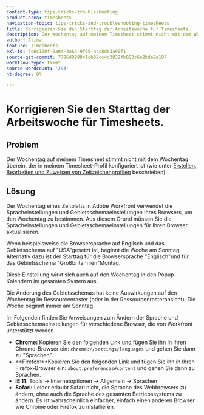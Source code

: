 ```yaml
---
content-type: tips-tricks-troubleshooting
product-area: timesheets
navigation-topic: tips-tricks-and-troubleshooting-timesheets
title: Korrigieren Sie den Starttag der Arbeitswoche für Timesheets.
description: Der Wochentag auf meinem Timesheet stimmt nicht mit dem Wochentag überein, der in meinem Timesheet-Profil konfiguriert ist.
author: Alina
feature: Timesheets
exl-id: 5c6c100f-2a04-4a6b-9f95-acc8de3a90f1
source-git-commit: 7786d899841cb82cc4d3832fb083c6e2bda2e197
workflow-type: tm+mt
source-wordcount: '293'
ht-degree: 0%

---
```


# Korrigieren Sie den Starttag der Arbeitswoche für Timesheets.

## Problem

Der Wochentag auf meinem Timesheet stimmt nicht mit dem Wochentag überein, der in meinem Timesheet-Profil konfiguriert ist (wie unter [Erstellen, Bearbeiten und Zuweisen von Zeitzeichenprofilen](../../timesheets/create-and-manage-timesheets/create-timesheet-profiles.md) beschrieben).

## Lösung

Der Wochentag eines Zeitblatts in Adobe Workfront verwendet die Spracheinstellungen und Gebietsschemaeinstellungen Ihres Browsers, um den Wochentag zu bestimmen. Aus diesem Grund müssen Sie die Spracheinstellungen und Gebietsschemaeinstellungen für Ihren Browser aktualisieren. 

Wenn beispielsweise die Browsersprache auf Englisch und das Gebietsschema auf &quot;USA&quot;gesetzt ist, beginnt die Woche am Sonntag. Alternativ dazu ist der Starttag für die Browsersprache &quot;Englisch&quot;und für das Gebietsschema &quot;Großbritannien&quot;Montag.

Diese Einstellung wirkt sich auch auf den Wochentag in den Popup-Kalendern im gesamten System aus.

Die Änderung des Gebietsschemas hat keine Auswirkungen auf den Wochentag im Ressourcenraster (oder in der Ressourcenrasteransicht). Die Woche beginnt immer am Sonntag.

Im Folgenden finden Sie Anweisungen zum Ändern der Sprache und Gebietsschemaeinstellungen für verschiedene Browser, die von Workfront unterstützt werden.

* **Chrome:** Kopieren Sie den folgenden Link und fügen Sie ihn in Ihren Chrome-Browser ein: `chrome://settings/languages` und gehen Sie dann zu &quot;Sprachen&quot;.
* **Firefox:**Kopieren Sie den folgenden Link und fügen Sie ihn in Ihren Firefox-Browser ein: `about:preferences#content` und gehen Sie dann zu Sprachen.
* **IE 11:** Tools -> Internetoptionen -> Allgemein -> Sprachen
* **Safari:** Leider erlaubt Safari nicht, die Sprache des Webbrowsers zu ändern, ohne auch die Sprache des gesamten Betriebssystems zu ändern. Es ist wahrscheinlich einfacher, einfach einen anderen Browser wie Chrome oder Firefox zu installieren.

 
